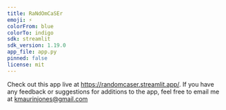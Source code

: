 ```yaml
---
title: RaNdOmCaSEr
emoji: ⚡
colorFrom: blue
colorTo: indigo
sdk: streamlit
sdk_version: 1.19.0
app_file: app.py
pinned: false
license: mit
---
```


Check out this app live at https://randomcaser.streamlit.app/.  If you have any feedback or suggestions for additions to the app, feel free to email me at kmaurinjones@gmail.com
